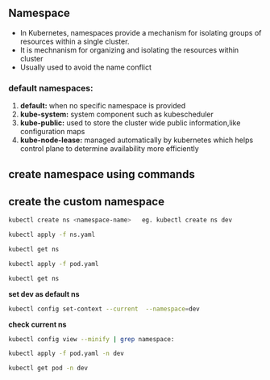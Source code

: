 ## Namespace
- In Kubernetes, namespaces provide a mechanism for isolating groups of resources within a single cluster.
- It is mechnanism for organizing and isolating the resources within cluster
- Usually used to avoid the  name conflict 

### default namespaces:
1. **default:** when no specific namespace is provided
2. **kube-system:** system component such as kubescheduler 
3. **kube-public:** used to store the cluster wide public information,like configuration maps 
4. **kube-node-lease:** managed automatically by kubernetes which helps control plane to determine availability more efficiently
## create namespace using commands
## create the custom namespace
```bash
kubectl create ns <namespace-name>   eg. kubectl create ns dev
```
```bash
kubectl apply -f ns.yaml
```

```bash
kubectl get ns
```
```bash
kubectl apply -f pod.yaml
```
```bash
kubectl get ns
```
**set dev as default ns**
```bash
kubectl config set-context --current  --namespace=dev
```
**check current ns**
```bash
kubectl config view --minify | grep namespace:
```
```bash
kubectl apply -f pod.yaml -n dev
```
```bash
kubectl get pod -n dev
```
